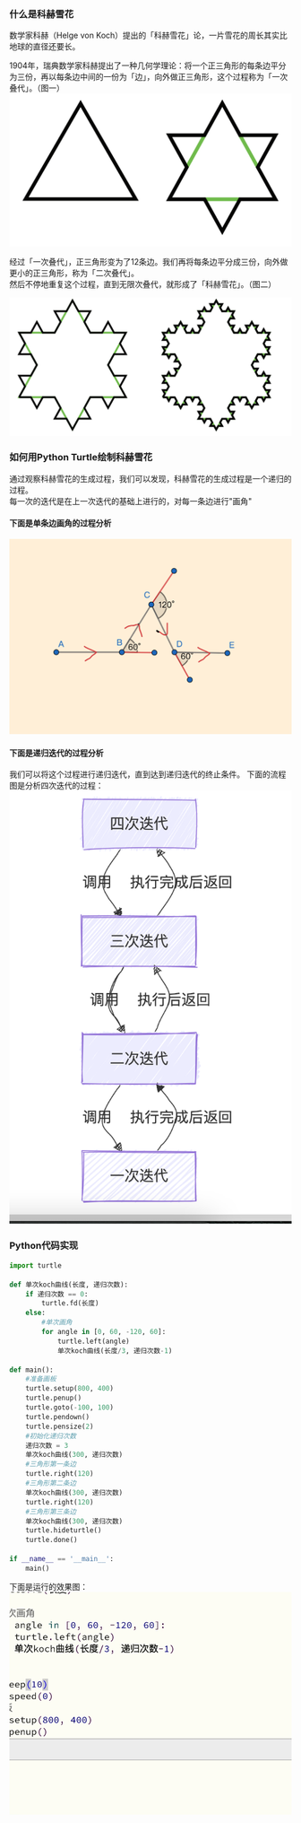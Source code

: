 ### 什么是科赫雪花

数学家科赫（Helge von Koch）提出的「科赫雪花」论，一片雪花的周长其实比地球的直径还要长。  

1904年，瑞典数学家科赫提出了一种几何学理论：将一个正三角形的每条边平分为三份，再以每条边中间的一份为「边」，向外做正三角形，这个过程称为「一次叠代」。（图一）
![KochSnowflake](images/KochSnowflake1.png)

经过「一次叠代」，正三角形变为了12条边。我们再将每条边平分成三份，向外做更小的正三角形，称为「二次叠代」。  
然后不停地重复这个过程，直到无限次叠代，就形成了「科赫雪花」。（图二）

![KochSnowflake](images/KochSnowflake2.png)

### 如何用Python Turtle绘制科赫雪花

通过观察科赫雪花的生成过程，我们可以发现，科赫雪花的生成过程是一个递归的过程。  
每一次的迭代是在上一次迭代的基础上进行的，对每一条边进行"画角"

#### 下面是单条边画角的过程分析

![KochSnowflake](images/KochSnowflake_1recursion.png)

#### 下面是递归迭代的过程分析

我们可以将这个过程进行递归迭代，直到达到递归迭代的终止条件。
下面的流程图是分析四次迭代的过程：
![KochSnowflake](images/recursionFlowMap.png)

### Python代码实现

```python
import turtle

def 单次koch曲线(长度, 递归次数):
    if 递归次数 == 0:
        turtle.fd(长度)
    else:
        #单次画角
        for angle in [0, 60, -120, 60]:
            turtle.left(angle)
            单次koch曲线(长度/3, 递归次数-1)

def main():
    #准备画板
    turtle.setup(800, 400)
    turtle.penup()
    turtle.goto(-100, 100)
    turtle.pendown()
    turtle.pensize(2)
    #初始化递归次数
    递归次数 = 3
    单次koch曲线(300, 递归次数)
    #三角形第一条边
    turtle.right(120)
    #三角形第二条边
    单次koch曲线(300, 递归次数)
    turtle.right(120)
    #三角形第三条边
    单次koch曲线(300, 递归次数)
    turtle.hideturtle()
    turtle.done()

if __name__ == '__main__':
    main()
```

下面是运行的效果图：
![KochSnowflake](images/drawMap.gif)
